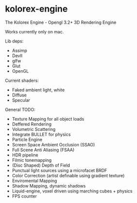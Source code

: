 kolorex-engine
==============

The Kolorex Engine - Opengl 3.2+ 3D Rendering Engine

Works currently only on mac.

Lib deps:
  * Assimp
  * DevIl
  * glfw
  * Glut
  * OpenGL


Current shaders:
  * Faked ambient light, white
  * Diffuse
  * Specular
  

General TODO:

  * Texture Mapping for all object loads
  * Deffered Rendering
  * Volumetric Scattering
  * Integrate BULLET for physics
  * Particle Engine
  * Screen Space Ambient Occlusion (SSAO)
  * Full Scene Anti Aliasing (FSAA)
  * HDR pipeline
  * Filmic tonemapping
  * (Disc Shaped) Depth of Field
  * Punctual light sources using a microfacet BRDF
  * Color Correction (artist definable using gradient texture)
  * Enviromental Mapping 
  * Shadow Mapping, dynamic shadows
  * Liquid-engine, voxel driven using marching cubes + physics
  * FPS counter
  
